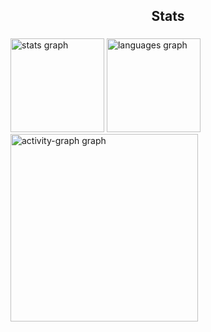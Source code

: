 <h2 align="center">Stats</h2>

###

<div align="left">
  <img src="https://github-readme-stats.vercel.app/api?username=ghazzaoui-ramos&hide_title=false&hide_rank=false&show_icons=true&include_all_commits=true&count_private=true&disable_animations=false&theme=merko&locale=en&hide_border=false&order=1" height="150" alt="stats graph"  />
  <img src="https://github-readme-stats.vercel.app/api/top-langs?username=ghazzaoui-ramos&locale=en&hide_title=false&layout=compact&card_width=320&langs_count=5&theme=merko&hide_border=false&order=2" height="150" alt="languages graph"  />
  <img src="https://github-readme-activity-graph.vercel.app/graph?username=ghazzaoui-ramos&radius=16&theme=merko&area=true&order=5" height="300" alt="activity-graph graph"  />
</div>

###
